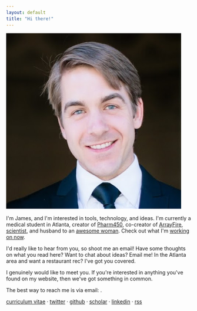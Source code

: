```yaml
---
layout: default
title: "Hi there!"
---
```


<img class="thumb" src="malcolm.jpg">

I'm James, and I'm interested in tools, technology, and ideas.  I'm currently
a medical student in Atlanta, creator of [Pharm450](//pharm450.com),
co-creator of [ArrayFire](http://arrayfire.com),
[scientist](/pubs/research.html), and husband to an [awesome woman].  Check out what I'm
[working on now][now].

 [awesome woman]: http://www.insleyrace.com/Associates/Malcolm-Kristin-Elizabeth.shtml

I'd really like to hear from you, so shoot me an email!  Have some thoughts on
what you read here?  Want to chat about ideas?  Email me!  In the Atlanta area
and want a restaurant rec?  I've got you covered.

I genuinely would like to meet you.  If you're interested in anything you've
found on my website, then we've got something in common.

The best way to reach me is via email: <a id="email"></a>.

[curriculum vitae](/cv) &middot;
<a href="https://twitter.com/jgmalcolm">twitter</a> &middot;
<a href="https://github.com/jgmalcolm">github</a> &middot;
<a href="https://scholar.google.com/citations?user=Tp8uTioAAAAJ">scholar</a> &middot;
<a href="https://www.linkedin.com/in/jgmalcolm">linkedin</a> &middot;
<a href="/atom.xml" title="Subscribe (Atom)">rss</a>

<script>
<!--
var email = "me" + "@" + "jgmal";
email += "colm.com";
$("#email").attr("href", "mailto:" + email).html(email);
//-->
</script>

[now]: /now
